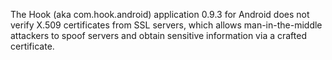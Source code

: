 The Hook (aka com.hook.android) application 0.9.3 for Android does not verify X.509 certificates from SSL servers, which allows man-in-the-middle attackers to spoof servers and obtain sensitive information via a crafted certificate.